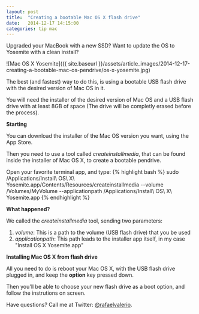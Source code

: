 ```yaml
---
layout: post
title:  "Creating a bootable Mac OS X flash drive"
date:   2014-12-17 14:15:00
categories: tip mac
---
```

Upgraded your MacBook with a new SSD? Want to update the OS to Yosemite with a clean install?

![Mac OS X Yosemite]({{ site.baseurl }}/assets/article_images/2014-12-17-creating-a-bootable-mac-os-pendrive/os-x-yosemite.jpg)

The best (and fastest) way to do this, is using a bootable USB flash drive with the desired version of Mac OS in it.

You will need the installer of the desired version of Mac OS and a USB flash drive with at least 8GB of space (The drive will be completly erased before the process).

**Starting**

You can download the installer of the Mac OS version you want, using the App Store.

Then you need to use a tool called *createinstallmedia*, that can be found inside the installer of Mac OS X, to create a bootable pendrive.

Open your favorite terminal app, and type:
{% highlight bash %}
  sudo /Applications/Install\ OS\ X\ Yosemite.app/Contents/Resources/createinstallmedia --volume /Volumes/MyVolume --applicationpath /Applications/Install\ OS\ X\ Yosemite.app
{% endhighlight %}

**What happened?**

We called the *createinstallmedia* tool, sending two parameters:

1. *volume*: This is a path to the volume (USB flash drive) that you be used
2. *applicationpath*: This path leads to the installer app itself, in my case "Install OS X Yosemite.app"

**Installing Mac OS X from flash drive**

All you need to do is reboot your Mac OS X, with the USB flash drive plugged in, and keep the **option** key pressed down.

Then you'll be able to choose your new flash drive as a boot option, and follow the instrutions on screen.

Have questions? Call me at Twitter: [@rafaelvalerio][twitter].

[twitter]:       http://twitter.com/rafaelvalerio